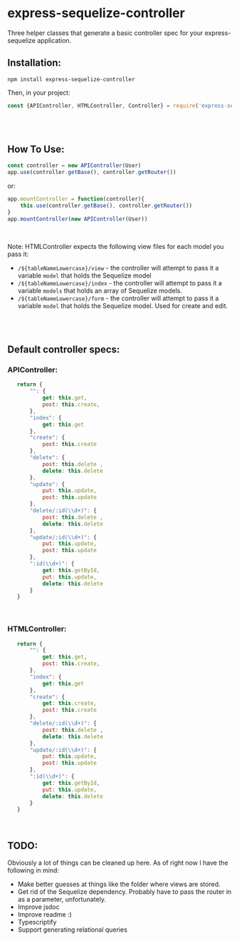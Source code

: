 # express-sequelize-controller
Three helper classes that generate a basic controller spec for your express-sequelize application.

## Installation:
`npm install express-sequelize-controller`
<br>

Then, in your project:
```javascript
const {APIController, HTMLController, Controller} = require('express-sequelize-controller')
```

<br>
<br>

## How To Use:
```javascript
const controller = new APIController(User)
app.use(controller.getBase(), controller.getRouter())
```
or:

```javascript
app.mountController = function(controller){
    this.use(controller.getBase(), controller.getRouter())
}
app.mountController(new APIController(User))
```

<br>

Note: HTMLController expects the following view files for each model you pass it: 
- `/${tableNameLowercase}/view` - the controller will attempt to pass it a variable `model` that holds the Sequelize model
- `/${tableNameLowercase}/index` - the controller will attempt to pass it a variable `models` that holds an array of Sequelize models.
- `/${tableNameLowercase}/form` - the controller will attempt to pass it a variable `model` that holds the Sequelize model. Used for create and edit.


<br>
<br>

 ## Default controller specs:

 ### APIController:
 ```javascript
    return {
        "": {
            get: this.get,
            post: this.create,
        },
        "index": {
            get: this.get
        },
        "create": {
            post: this.create
        },
        "delete": { 
            post: this.delete ,
            delete: this.delete 
        },
        "update": { 
            put: this.update,
            post: this.update 
        },
        "delete/:id(\\d+)": { 
            post: this.delete ,
            delete: this.delete 
        },
        "update/:id(\\d+)": { 
            put: this.update,
            post: this.update 
        },
        ":id(\\d+)": {
            get: this.getById,
            put: this.update,
            delete: this.delete
        }
    }
```

<br>

 ### HTMLController:
 ```javascript
    return {
        "": {
            get: this.get,
            post: this.create,
        },
        "index": {
            get: this.get
        },
        "create": {
            get: this.create,
            post: this.create
        },
        "delete/:id(\\d+)": { 
            post: this.delete ,
            delete: this.delete 
        },
        "update/:id(\\d+)": { 
            put: this.update,
            post: this.update 
        },
        ":id(\\d+)": {
            get: this.getById,
            put: this.update,
            delete: this.delete
        }
    }
```
<br>


## TODO:
Obviously a lot of things can be cleaned up here. As of right now I have the following in mind:
- Make better guesses at things like the folder where views are stored.
- Get rid of the Sequelize dependency. Probably have to pass the router in as a parameter, unfortunately.
- Improve jsdoc
- Improve readme :)
- Typescriptify
- Support generating relational queries